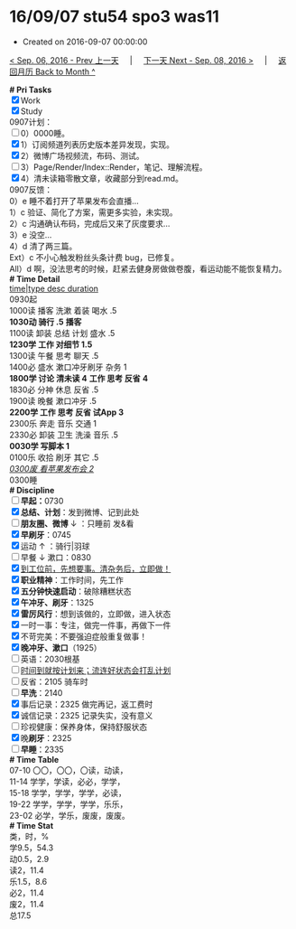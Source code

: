 # 16/09/07 stu54 spo3 was11

- Created on 2016-09-07 00:00:00

[< Sep. 06, 2016 - Prev 上一天](_archived/lifelogs/2016/09/d06.md) &nbsp; &nbsp; | &nbsp; &nbsp; [下一天 Next - Sep. 08, 2016 >](_archived/lifelogs/2016/09/d08.md) &nbsp; &nbsp; |  &nbsp; &nbsp; [返回月历 Back to Month ^](_archived/lifelogs/2016/09/index.md)
<br/><div><b># Pri Tasks</b></div><div><input checked="true" type="checkbox"/>Work</div><div><input checked="true" type="checkbox"/>Study</div><div>0907计划：</div><div><input type="checkbox"/>0）0000睡。</div><div><input checked="true" type="checkbox"/>1）订阅频道列表历史版本差异发现，实现。</div><div><input checked="true" type="checkbox"/>2）微博广场视频流，布码、测试。</div><div><input type="checkbox"/>3）Page/Render/Index::Render，笔记、理解流程。</div><div><input checked="true" type="checkbox"/>4）清未读箱零散文章，收藏部分到read.md。</div><div>0907反馈：</div><div>0）e 睡不着打开了苹果发布会直播…</div><div>1）c 验证、简化了方案，需更多实验，未实现。</div><div>2）c 沟通确认布码，完成后又来了灰度要求…</div><div>3）e 没空…</div><div>4）d 清了两三篇。</div><div>Ext）c 不小心触发粉丝头条计费 bug，已修复。</div><div>All）d 啊，没法思考的时候，赶紧去健身房做做卷腹，看运动能不能恢复精力。</div><div><b># Time Detail</b></div><div><u>time|type desc duration</u></div><div>0930起</div><div>1000读 播客 洗漱 着装 喝水 .5</div><div><b>1030动 骑行 .5</b> <b>播客</b></div><div>1100读 卸装 总结 计划 盛水 .5</div><div><b>1230学 工作 对细节 1.5</b></div><div>1300读 午餐 思考 聊天 .5</div><div>1400必 盛水 漱口冲牙刷牙 杂务 1</div><div><b>1800学 讨论 清未读 4</b> <b>工作 思考 反省</b> <b>4</b></div><div>1830必 分神 休息 反省 .5</div><div>1900读 晚餐 漱口冲牙 .5</div><div><b>2200学 工作 思考 反省 试App 3</b></div><div>2300乐 奔走 音乐 交通 1</div><div>2330必 卸装 卫生 洗澡 音乐 .5</div><div><b>0030学 写脚本 1</b></div><div>0100乐 收拾 刷牙 其它 .5</div><div><u><i>0300废 看苹果发布会 2</i></u></div><div>0300睡</div><div><b># Discipline</b></div><div><b><input type="checkbox"/></b><b>早起：</b>0730</div><div><input checked="true" type="checkbox"/><b>总结、计划</b>：发到微博、记到此处</div><div><b><input type="checkbox"/></b><b>朋友圈、微博</b> ↓ ：只睡前 发&amp;看</div><div><input checked="true" type="checkbox"/><b>早刷牙</b>：0745</div><div><input checked="true" type="checkbox"/>运动 ↑ ：骑行|羽球</div><div><input type="checkbox"/>早餐 ↓ 漱口：0830</div><div><input checked="true" type="checkbox"/><u>到工位前，先想要事。清杂务后，立即做！</u></div><div><input checked="true" type="checkbox"/><b>职业精神</b>：工作时间，先工作</div><div><input checked="true" type="checkbox"/><b>五分钟快速启动</b>：破除糟糕状态</div><div><input checked="true" type="checkbox"/><b>午冲牙、刷牙</b>：1325</div><div><input checked="true" type="checkbox"/><b>雷厉风行</b>：想到该做的，立即做，进入状态</div><div><input checked="true" type="checkbox"/>一时一事：专注，做完一件事，再做下一件</div><div><input checked="true" type="checkbox"/>不苛完美：不要强迫症般重复做事！</div><div><b><input checked="true" type="checkbox"/></b><b>晚冲牙、漱口</b>（1925）</div><div><input type="checkbox"/>英语：2030根基</div><div><u><input type="checkbox"/></u><u>时间到就按计划来；流连好状态会打乱计划</u></div><div><input type="checkbox"/>反省：2105 骑车时</div><div><input type="checkbox"/><b>早洗</b>：2140</div><div><input checked="true" type="checkbox"/>事后记录：2325 做完再记，返工费时</div><div><input checked="true" type="checkbox"/>诚信记录：2325 记录失实，没有意义</div><div><input type="checkbox"/>珍视健康：保养身体，保持舒服状态</div><div><input checked="true" type="checkbox"/>晚<b>刷牙</b>：2325</div><div><input type="checkbox"/><b>早睡</b>：2335</div><div><b># Time Table</b></div><div>07-10 〇〇，〇〇，〇读，动读，</div><div>11-14 学学，学读，必必，学学，</div><div>15-18 学学，学学，学学，必读，</div><div>19-22 学学，学学，学学，乐乐，</div><div>23-02 必学，学乐，废废，废废。</div><div><b># Time Stat</b></div><div>类，时，%</div><div>学9.5，54.3</div><div>动0.5，2.9</div><div>读2，11.4</div><div>乐1.5，8.6</div><div>必2，11.4</div><div>废2，11.4</div><div>总17.5</div>
